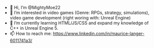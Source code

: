 - 👋 Hi, I’m @MightyMoe22
- 👀 I’m interested in video games (Genre: RPGs, strategy, simulations), video game development (right woring with: Unreal Engine) 
- 🌱 I’m currently learning HTML/JS/CSS and expand my knowledge of C++ in Unreal Engine 5.
- 📫 How to reach me: https://www.linkedin.com/in/maurice-langer-6011741a3/

<!---
MightyMoe22/MightyMoe22 is a ✨ special ✨ repository because its `README.md` (this file) appears on your GitHub profile.
You can click the Preview link to take a look at your changes.
--->
